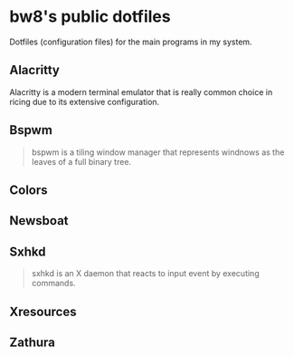 # bw8's public dotfiles
Dotfiles (configuration files) for the main programs in my system.
## Alacritty
Alacritty is a modern terminal emulator that is really common choice in ricing due to its extensive configuration.
## Bspwm
> bspwm is a tiling window manager that represents windnows as the leaves of a full binary tree.
## Colors
## Newsboat
## Sxhkd
> sxhkd is an X daemon that reacts to input event by executing commands.
## Xresources
## Zathura
